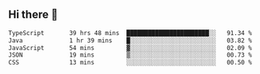## Hi there 👋

<!--
**whirlun/whirlun** is a ✨ _special_ ✨ repository because its `README.md` (this file) appears on your GitHub profile.

Here are some ideas to get you started:

- 🔭 I’m currently working on ...
- 🌱 I’m currently learning ...
- 👯 I’m looking to collaborate on ...
- 🤔 I’m looking for help with ...
- 💬 Ask me about ...
- 📫 How to reach me: ...
- 😄 Pronouns: ...
- ⚡ Fun fact: ...
-->
<!--START_SECTION:waka-->

```txt
TypeScript       39 hrs 48 mins  ███████████████████████░░   91.34 %
Java             1 hr 39 mins    █░░░░░░░░░░░░░░░░░░░░░░░░   03.82 %
JavaScript       54 mins         ▓░░░░░░░░░░░░░░░░░░░░░░░░   02.09 %
JSON             19 mins         ▒░░░░░░░░░░░░░░░░░░░░░░░░   00.73 %
CSS              13 mins         ░░░░░░░░░░░░░░░░░░░░░░░░░   00.50 %
```

<!--END_SECTION:waka-->
